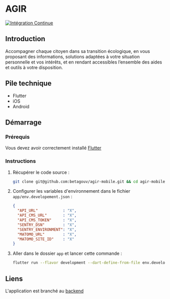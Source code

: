 # AGIR

[![Intégration Continue](https://github.com/betagouv/agir-mobile/actions/workflows/continuous-integration.yml/badge.svg?branch=main)](https://github.com/betagouv/agir-mobile/actions/workflows/continuous-integration.yml)

## Introduction

Accompagner chaque citoyen dans sa transition écologique, en vous proposant des informations, solutions adaptées à votre situation personnelle et vos intérêts, et en rendant accessibles l’ensemble des aides et outils à votre disposition.

## Pile technique

- Flutter
- iOS
- Android

## Démarrage

### Prérequis

Vous devez avoir correctement installé [Flutter](https://docs.flutter.dev/get-started/install)

### Instructions

1. Récupérer le code source :

    ```sh
    git clone git@github.com:betagouv/agir-mobile.git && cd agir-mobile
    ```

1. Configurer les variables d'environnement dans le fichier `app/env.developement.json` :

    ```json
    {
      "API_URL"           : "X",
      "API_CMS_URL"       : "X",
      "API_CMS_TOKEN"     : "X",
      "SENTRY_DSN"        : "X",
      "SENTRY_ENVIRONMENT": "X",
      "MATOMO_URL"        : "X",
      "MATOMO_SITE_ID"    : "X"
    }
    ```

1. Aller dans le dossier `app` et lancer cette commande :

    ```sh
    flutter run --flavor development --dart-define-from-file env.development.json
    ```

## Liens

L'application est branché au [backend](https://github.com/betagouv/agir-back) 
